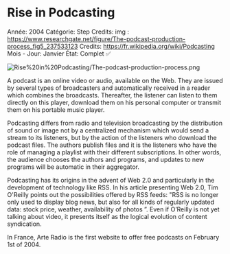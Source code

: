 # Rise in Podcasting

Année: 2004
Catégorie: Step
Credits: img : https://www.researchgate.net/figure/The-podcast-production-process_fig5_237533123
Credits: https://fr.wikipedia.org/wiki/Podcasting
Mois - Jour: Janvier
État: Complet ✅

![Rise%20in%20Podcasting/The-podcast-production-process.png](Rise%20in%20Podcasting/The-podcast-production-process.png)

A podcast is an online video or audio, available on the Web. They are issued by several types of broadcasters and automatically received in a reader which combines the broadcasts. Thereafter, the listener can listen to them directly on this player, download them on his personal computer or transmit them on his portable music player.

Podcasting differs from radio and television broadcasting by the distribution of sound or image not by a centralized mechanism which would send a stream to its listeners, but by the action of the listeners who download the podcast files. The authors publish files and it is the listeners who have the role of managing a playlist with their different subscriptions. In other words, the audience chooses the authors and programs, and updates to new programs will be automatic in their aggregator.

Podcasting has its origins in the advent of Web 2.0 and particularly in the development of technology like RSS. In his article presenting Web 2.0, Tim O'Reilly points out the possibilities offered by RSS feeds: "RSS is no longer only used to display blog news, but also for all kinds of regularly updated data: stock price, weather, availability of photos ”. Even if O’Reilly is not yet talking about video, it presents itself as the logical evolution of content syndication.

In France, Arte Radio  is the first website to offer free podcasts on February 1st of 2004.